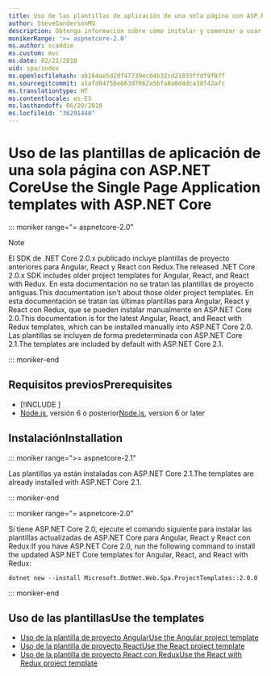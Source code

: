 ```yaml
---
title: Uso de las plantillas de aplicación de una sola página con ASP.NET Core
author: SteveSandersonMS
description: Obtenga información sobre cómo instalar y comenzar a usar las plantillas de proyecto de aplicación de una sola página (SPA) de ASP.NET Core.
monikerRange: '>= aspnetcore-2.0'
ms.author: scaddie
ms.custom: mvc
ms.date: 02/21/2018
uid: spa/index
ms.openlocfilehash: ab164ae5d2df47739ec04b32cd21835ffdf9f87f
ms.sourcegitcommit: a1afd04758e663d7062a5bfa8a0d4dca38f42afc
ms.translationtype: HT
ms.contentlocale: es-ES
ms.lasthandoff: 06/20/2018
ms.locfileid: "36291448"
---
```

# <a name="use-the-single-page-application-templates-with-aspnet-core"></a><span data-ttu-id="6b684-103">Uso de las plantillas de aplicación de una sola página con ASP.NET Core</span><span class="sxs-lookup"><span data-stu-id="6b684-103">Use the Single Page Application templates with ASP.NET Core</span></span>

::: moniker range="= aspnetcore-2.0"

> [!NOTE]
> <span data-ttu-id="6b684-104">El SDK de .NET Core 2.0.x publicado incluye plantillas de proyecto anteriores para Angular, React y React con Redux.</span><span class="sxs-lookup"><span data-stu-id="6b684-104">The released .NET Core 2.0.x SDK includes older project templates for Angular, React, and React with Redux.</span></span> <span data-ttu-id="6b684-105">En esta documentación no se tratan las plantillas de proyecto antiguas.</span><span class="sxs-lookup"><span data-stu-id="6b684-105">This documentation isn't about those older project templates.</span></span> <span data-ttu-id="6b684-106">En esta documentación se tratan las últimas plantillas para Angular, React y React con Redux, que se pueden instalar manualmente en ASP.NET Core 2.0.</span><span class="sxs-lookup"><span data-stu-id="6b684-106">This documentation is for the latest Angular, React, and React with Redux templates, which can be installed manually into ASP.NET Core 2.0.</span></span> <span data-ttu-id="6b684-107">Las plantillas se incluyen de forma predeterminada con ASP.NET Core 2.1.</span><span class="sxs-lookup"><span data-stu-id="6b684-107">The templates are included by default with ASP.NET Core 2.1.</span></span>

::: moniker-end

## <a name="prerequisites"></a><span data-ttu-id="6b684-108">Requisitos previos</span><span class="sxs-lookup"><span data-stu-id="6b684-108">Prerequisites</span></span>

* [!INCLUDE [](~/includes/net-core-sdk-download-link.md)]
* <span data-ttu-id="6b684-109">[Node.js](https://nodejs.org), versión 6 o posterior</span><span class="sxs-lookup"><span data-stu-id="6b684-109">[Node.js](https://nodejs.org), version 6 or later</span></span>

## <a name="installation"></a><span data-ttu-id="6b684-110">Instalación</span><span class="sxs-lookup"><span data-stu-id="6b684-110">Installation</span></span>

::: moniker range=">= aspnetcore-2.1"

<span data-ttu-id="6b684-111">Las plantillas ya están instaladas con ASP.NET Core 2.1.</span><span class="sxs-lookup"><span data-stu-id="6b684-111">The templates are already installed with ASP.NET Core 2.1.</span></span>

::: moniker-end

::: moniker range="= aspnetcore-2.0"

<span data-ttu-id="6b684-112">Si tiene ASP.NET Core 2.0, ejecute el comando siguiente para instalar las plantillas actualizadas de ASP.NET Core para Angular, React y React con Redux:</span><span class="sxs-lookup"><span data-stu-id="6b684-112">If you have ASP.NET Core 2.0, run the following command to install the updated ASP.NET Core templates for Angular, React, and React with Redux:</span></span>

```console
dotnet new --install Microsoft.DotNet.Web.Spa.ProjectTemplates::2.0.0
```

::: moniker-end

## <a name="use-the-templates"></a><span data-ttu-id="6b684-113">Uso de las plantillas</span><span class="sxs-lookup"><span data-stu-id="6b684-113">Use the templates</span></span>

* [<span data-ttu-id="6b684-114">Uso de la plantilla de proyecto Angular</span><span class="sxs-lookup"><span data-stu-id="6b684-114">Use the Angular project template</span></span>](xref:spa/angular)
* [<span data-ttu-id="6b684-115">Uso de la plantilla de proyecto React</span><span class="sxs-lookup"><span data-stu-id="6b684-115">Use the React project template</span></span>](xref:spa/react)
* [<span data-ttu-id="6b684-116">Uso de la plantilla de proyecto React con Redux</span><span class="sxs-lookup"><span data-stu-id="6b684-116">Use the React with Redux project template</span></span>](xref:spa/react-with-redux)
